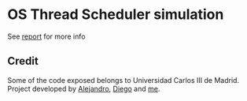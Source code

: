 # OS Thread Scheduler simulation

See [report](https://github.com/daniRiesgo/OS-Thread-Scheduler-simulation/report.pdf) for more info

## Credit

Some of the code exposed belongs to Universidad Carlos III de Madrid. Project developed by [Alejandro](https://github.com/alexrs95/), [Diego](https://github.com/diegovicen/) and [me](https://github.com/daniriesgo/).